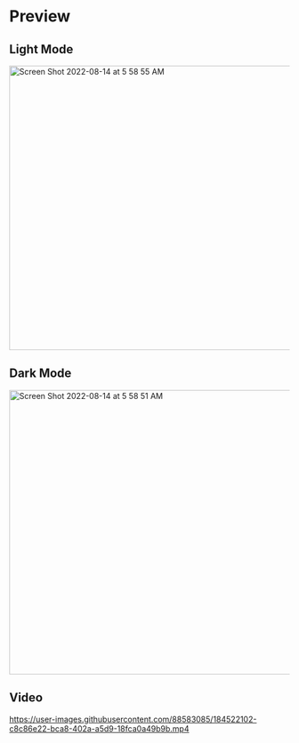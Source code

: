 # Preview

## Light Mode
<img width="512" alt="Screen Shot 2022-08-14 at 5 58 55 AM" src="https://user-images.githubusercontent.com/88583085/184522016-636cdcaf-3e9b-4d37-8d86-d2df32d6a722.png">

## Dark Mode
<img width="512" alt="Screen Shot 2022-08-14 at 5 58 51 AM" src="https://user-images.githubusercontent.com/88583085/184522043-cccd147f-911a-48d1-a727-38814957e36a.png">

## Video
https://user-images.githubusercontent.com/88583085/184522102-c8c86e22-bca8-402a-a5d9-18fca0a49b9b.mp4

